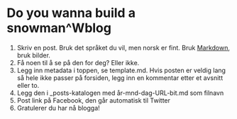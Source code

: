 # Do you wanna build a snowman^Wblog

1. Skriv en post. Bruk det språket du vil, men norsk er fint. Bruk [Markdown](https://guides.github.com/features/mastering-markdown/), bruk bilder. 
2. Få noen til å se på den for deg? Eller ikke.
3. Legg inn metadata i toppen, se template.md. Hvis posten er veldig lang så hele ikke passer på forsiden, legg inn en <!-- except --> kommentar etter et avsnitt eller to.
4. Legg den i _posts-katalogen med år-mnd-dag-URL-bit.md som filnavn
5. Post link på Facebook, den går automatisk til Twitter
6. Gratulerer du har nå blogga!

